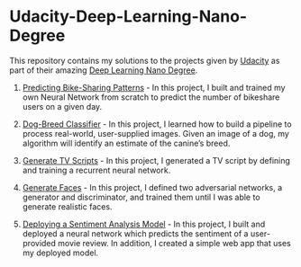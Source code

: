 # Udacity-Deep-Learning-Nano-Degree

This repository contains my solutions to the projects given by [Udacity](https://www.udacity.com/) as part of their amazing [Deep Learning Nano Degree](https://www.udacity.com/course/deep-learning-nanodegree--nd101).

1. [Predicting Bike-Sharing Patterns](https://github.com/ajaykumarr28/Udacity-Deep-Learning-Nano-Degree/tree/master/1%20-%20Predicting%20Bike-Sharing%20Patterns) - In this project, I built and trained my own Neural Network from scratch to predict the number of bikeshare users on a given day.

2. [Dog-Breed Classifier](https://github.com/ajaykumarr28/Udacity-Deep-Learning-Nano-Degree/tree/master/2%20-%20Dog-Breed%20Classifier) - In this project, I learned how to build a pipeline to process real-world, user-supplied images. Given an image of a dog, my algorithm will identify an estimate of the canine’s breed.

3. [Generate TV Scripts](https://github.com/ajaykumarr28/Udacity-Deep-Learning-Nano-Degree/tree/master/3%20-%20Generate%20TV%20Scripts) - In this project, I generated a TV script by defining and training a recurrent neural network.

4. [Generate Faces](https://github.com/ajaykumarr28/Udacity-Deep-Learning-Nano-Degree/tree/master/4%20-%20Generate%20Faces) - In this project, I defined two adversarial networks, a generator and discriminator, and trained them until I was able to generate realistic faces.

5. [Deploying a Sentiment Analysis Model](https://github.com/ajaykumarr28/Udacity-Deep-Learning-Nano-Degree/tree/master/5%20-%20Deploying%20a%20Sentiment%20Analysis%20Model) - In this project, I built and deployed a neural network which predicts the sentiment of a user-provided movie review. In addition, I created a simple web app that uses my deployed model.
